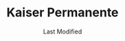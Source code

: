 ---
layout: location-page
date: Last Modified
description: "Local COVID-19 testing is available at Kaiser Permanente in Call for location, Hawaii, USA."
permalink: "locations/hawaii/call-for-location/kaiser-permanente/"
tags:
  - locations
  - hawaii
title: Kaiser Permanente
uniqueName: kaiser-permanente
state: Hawaii
stateAbbr: HI
hood: "Call for location"
address: ""
city: "Call for location"
zip: ""
zipsNearby: "" 
mapUrl: "http://maps.apple.com/?q=Kaiser+Permanente&address=,Call+for+location,Hawaii,"
locationType: Drive-thru or walk-up
phone: "808-432-2000"
website: "https://healthy.kaiserpermanente.org/hawaii/health-wellness/coronavirus-information?kp_shortcut_referrer=kp.org/coronavirus"
onlineBooking: undefined
closed: undefined
closedUpdate: June 30th, 2020
notes: "Requires phone screen."
days: Contact for hours of operation.
ctaMessage: Learn more
ctaUrl: "https://healthy.kaiserpermanente.org/hawaii/health-wellness/coronavirus-information?kp_shortcut_referrer=kp.org/coronavirus"
---